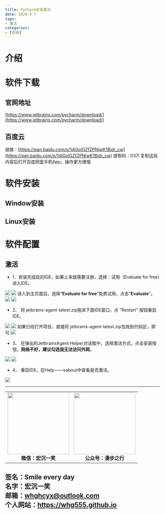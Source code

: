 ```yaml
---
title: PyCharm安装激活
date: 2020-4-7
tags: 
- 激活
categories:
- [安装]
---
```

# 介绍 #

# 软件下载 #
## 官网地址 ##
[https://www.jetbrains.com/pycharm/download/](https://www.jetbrains.com/pycharm/download/)
## 百度云 ##
链接：[https://pan.baidu.com/s/1djGolGZfZPNiwK1Bidr_cw](https://pan.baidu.com/s/1djGolGZfZPNiwK1Bidr_cw) 
提取码：037l 
复制这段内容后打开百度网盘手机App，操作更方便哦
# 软件安装 #
## Window安装 ##

## Linux安装 ##


# 软件配置 #
## 激活 ##
- 1、安装完成启的IDE，如果上来就需要注册，选择：试用（Evaluate for free）进入IDE。

![](https://i.loli.net/2020/04/07/98c5Ve3p1zQMskm.png)
![](https://i.loli.net/2020/04/07/6Nmyg91MPHkvfQE.png)
进入到主页面后，选择“**Evaluate for free**”免费试用，点击“**Evaluate**”。
![](https://i.loli.net/2020/04/07/21rb8jL7uPzEoJp.png)
![](https://i.loli.net/2020/04/07/8IrO6KaLwj2uiyU.png)
- 2、 将 jetbrains-agent-latest.zip拖进下面IDE窗口，点 "Restart" 按钮重启IDE。

![](https://i.loli.net/2020/04/07/DqEawh1SyIC7l52.png)
![](https://i.loli.net/2020/04/07/M5chFNqCmiYduan.png)
如果已经打开项目，直接将 jetbrains-agent-latest.zip包拖到代码区，即可
![](https://i.loli.net/2020/04/07/aivtxzRS6Oyqpkn.png)
- 3、 在弹出的JetbrainsAgent Helper对话框中，选择激活方式，点击安装按钮，**网络不好，建议勾选我无法访问外网**。

![](https://i.loli.net/2020/04/07/ZoNGKSilLmp2qfQ.png)
![](https://i.loli.net/2020/04/07/S4mP9NEFYUVJd87.png)
- 4、 重启IDE，在Help--->about中查看是否激活。

 ![](https://i.loli.net/2020/04/07/hRs3Ej5lfG4dAbu.png)


---
<center>
<table>
    <tr>
        <td >
            <center>
                <img src="https://i.loli.net/2020/01/08/CJz85Sbal6M7EOV.png" width="200"/>
            </center>
            <center style="font-weight:900">
                微信：宏沉一笑
            </center>
        </td>
        <td >
            <center>
                <img src="https://i.loli.net/2020/01/08/veq2DSphHME9KPV.jpg" width="200"/>
            </center>
            <center style="font-weight:900">
                公众号：漫步之行
            </center>
        </td>
    </tr>
</table>
</center>


**签名：Smile every day**    
**名字：宏沉一笑**   
**邮箱：whghcyx@outlook.com**  
**个人网站：https://whg555.github.io**  
---
